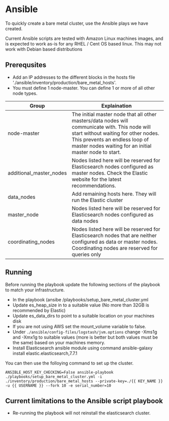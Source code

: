 # Ansible
To quickly create a bare metal cluster, use the Ansible plays we have created. 

Current Ansible scripts are tested with Amazon Linux machines images, and is expected to work as-is for any RHEL / Cent OS based linux. This may not work with Debian based distributions

## Prerequsites 

- Add an IP addresses to the different blocks in the hosts file './ansible/inventory/production/bare_metal_hosts'.
- You must define 1 node-master. You can define 1 or more of all other node types.

| Group                          | Explaination                                                                                                                                     |
| -------------------------------| ------------------------------------------------------------------------------------------------------------------------------------------------ |
| node-master                  | The initial master node that all other masters/data nodes will communicate with. This node will start without waiting for other nodes. This prevents an endless loop of master nodes waiting for an initial master node to start.                                                                                                   |
| additional_master_nodes      | Nodes listed here will be reserved for Elasticsearch nodes configured as master nodes. Check the Elastic website for the latest recommendations.                                                        |
| data_nodes                  | Add remaining hosts here. They will run the Elastic cluster                                                                                      |
| master_node                    | Nodes listed here will be reserved for Elasticsearch nodes configured as data nodes |
| coordinating_nodes                     | Nodes listed here will be reserved for Elasticsearch nodes that are neither configured as data or master nodes. Coordinating nodes are reserved for queries only                 |

## Running
Before running the playbook update the following sections of the playbook to match your infrastructure.

- In the playbook (ansibe /playbooks/setup_bare_metal_cluster.yml
- Update es_heap_size in  to a suitable value (No more than 32GB is recommended by Elastic)
- Update es_data_dirs to point to a suitable location on your machines disk
- If you are not using AWS set the mount_volume variable to false.
- Under `./ansible/config-files/logstash/jvm.options` change -Xms1g and -Xmx1g to suitable values (more is better but both values must be the same) based on your machines memory.
- Install Elasticsearch ansible module using command 
ansible-galaxy install elastic.elasticsearch,7.7.1

You can then use the folloying command to set up the cluster.

    ANSIBLE_HOST_KEY_CHECKING=False ansible-playbook ./playbooks/setup_bare_metal_cluster.yml -i ./inventory/production/bare_metal_hosts --private-key=./{{ KEY_NAME }} -u {{ USERNAME }} --fork 10 -e serial_number=10

## Current limitations to the Ansible script playbook
- Re-running the playbook will not reinstall the elasticsearch cluster.
